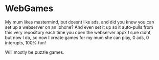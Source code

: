 # WebGames
My mum likes mastermind, but doesnt like ads, and did you know you can set up a webserver on an iphone? And even set it up so it auto-pulls from this very repository each time you open the webserver app? I sure didnt, but now I do, so now I create games for my mum she can play, 0 ads, 0 interupts, 100% fun!

Will mostly be puzzle games.
